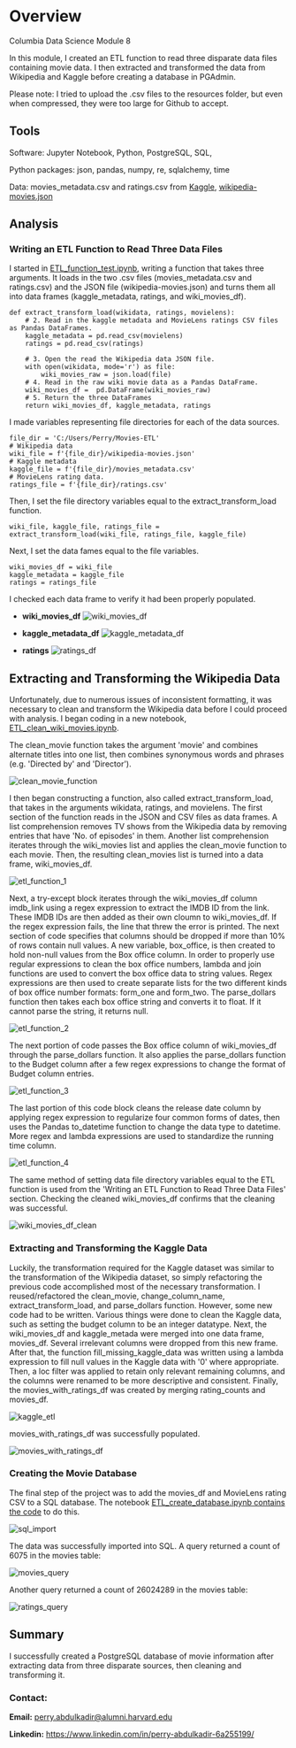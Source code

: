 # Overview
Columbia Data Science Module 8

In this module, I created an ETL function to read three disparate data files containing movie data. I then extracted and transformed the data from Wikipedia and Kaggle before creating a database in PGAdmin. 

Please note: I tried to upload the .csv files to the resources folder, but even when compressed, they were too large for Github to accept. 

## Tools

Software: Jupyter Notebook, Python, PostgreSQL, SQL, 

Python packages: json, pandas, numpy, re, sqlalchemy, time

Data: movies_metadata.csv and ratings.csv from [Kaggle](https://www.kaggle.com/rounakbanik/the-movies-dataset?select=ratings.csv), [wikipedia-movies.json](https://github.com/perryabdulkadir/Movies-ETL/blob/main/Resources/wikipedia-movies.json)


## Analysis

### Writing an ETL Function to Read Three Data Files

I started in [ETL_function_test.ipynb](https://github.com/perryabdulkadir/Movies-ETL/blob/main/ETL_function_test.ipynb), writing a function that takes three arguments. It loads in the two .csv files (movies_metadata.csv and ratings.csv) and the JSON file (wikipedia-movies.json) and turns them all into data frames (kaggle_metadata, ratings, and wiki_movies_df).

```
def extract_transform_load(wikidata, ratings, movielens):
    # 2. Read in the kaggle metadata and MovieLens ratings CSV files as Pandas DataFrames.
    kaggle_metadata = pd.read_csv(movielens)
    ratings = pd.read_csv(ratings)

    # 3. Open the read the Wikipedia data JSON file.
    with open(wikidata, mode='r') as file:
        wiki_movies_raw = json.load(file)
    # 4. Read in the raw wiki movie data as a Pandas DataFrame.
    wiki_movies_df =  pd.DataFrame(wiki_movies_raw)
    # 5. Return the three DataFrames
    return wiki_movies_df, kaggle_metadata, ratings
   ```
   
  I made variables representing file directories for each of the data sources. 
  
  ```
  file_dir = 'C:/Users/Perry/Movies-ETL' 
# Wikipedia data
wiki_file = f'{file_dir}/wikipedia-movies.json'
# Kaggle metadata
kaggle_file = f'{file_dir}/movies_metadata.csv'
# MovieLens rating data.
ratings_file = f'{file_dir}/ratings.csv'
```

Then, I set the file directory variables equal to the extract_transform_load function. 

```
wiki_file, kaggle_file, ratings_file = extract_transform_load(wiki_file, ratings_file, kaggle_file)
```
Next, I set the data fames equal to the file variables. 

```
wiki_movies_df = wiki_file
kaggle_metadata = kaggle_file
ratings = ratings_file
```
I checked each data frame to verify it had been properly populated. 

* **wiki_movies_df**
![wiki_movies_df](Resources/wiki_movies_df.PNG)

* **kaggle_metadata_df**
![kaggle_metadata_df](Resources/election_results_printout.PNG)

* **ratings**
![ratings_df](Resources/ratings_df.PNG)

## Extracting and Transforming the Wikipedia Data
Unfortunately, due to numerous issues of inconsistent formatting, it was necessary to clean and transform the Wikipedia data before I could proceed with analysis. I began coding in a new notebook, [ETL_clean_wiki_movies.ipynb](https://github.com/perryabdulkadir/Movies-ETL/blob/main/ETL_clean_wiki_movies.ipynb).

The clean_movie function takes the argument 'movie' and combines alternate titles into one list, then combines synonymous words and phrases (e.g. 'Directed by' and 'Director'). 

![clean_movie_function](Resources/clean_movie_function.PNG)

I then began constructing a function, also called extract_transform_load, that takes in the arguments wikidata, ratings, and movielens. The first section of the function reads in the JSON and CSV files as data frames. A list comprehension removes TV shows from the Wikipedia data by removing entries that have 'No. of episodes' in them. Another list comprehension iterates through the wiki_movies list and applies the clean_movie function to each movie. Then, the resulting clean_movies list is turned into a data frame, wiki_movies_df. 

![etl_function_1](Resources/etl_function_1.PNG)

Next, a try-except block iterates through the wiki_movies_df column imdb_link using a regex expression to extract the IMDB ID from the link. These IMDB IDs are then added as their own cloumn to wiki_movies_df. If the regex expression fails, the line that threw the error is printed. The next section of code specifies that columns should be dropped if more than 10% of rows contain null values. A new variable, box_office, is then created to hold non-null values from the Box office column. In order to properly use regular expressions to clean the box office numbers, lambda and join functions are used to convert the box office data to string values. Regex expressions are then used to create separate lists for the two different kinds of box office number formats: form_one and form_two. The parse_dollars function then takes each box office string and converts it to float. If it cannot parse the string, it returns null.

![etl_function_2](Resources/etl_function_2.PNG)

The next portion of code passes the Box office column of wiki_movies_df through the parse_dollars function. It also applies the parse_dollars function to the Budget column after a few regex expressions to change the format of Budget column entries.

![etl_function_3](Resources/etl_function_3.PNG)

The last portion of this code block cleans the release date column by applying regex expression to regularize four common forms of dates, then uses the Pandas to_datetime function to change the data type to datetime. More regex and lambda expressions are used to standardize the running time column.

![etl_function_4](Resources/etl_function_4.PNG)

The same method of setting data file directory variables equal to the ETL function is used from the 'Writing an ETL Function to Read Three Data Files' section. Checking the cleaned wiki_movies_df confirms that the cleaning was successful. 


![wiki_movies_df_clean](Resources/wiki_movies_df_clean.PNG)

### Extracting and Transforming the Kaggle Data

Luckily, the transformation required for the Kaggle dataset was similar to the transformation of the Wikipedia dataset, so simply refactoring the previous code accomplished most of the necessary transformation. I reused/refactored the clean_movie, change_column_name, extract_transform_load, and parse_dollars function. However, some new code had to be written. Various things were done to clean the Kaggle data, such as setting the budget column to be an integer datatype. Next, the wiki_movies_df and kaggle_metada were merged into one data frame, movies_df. Several irrelevant columns were dropped from this new frame. After that, the function fill_missing_kaggle_data was written using a lambda expression to fill null values in the Kaggle data with '0' where appropriate. Then, a loc filter was applied to retain only relevant remaining columns, and the columns were renamed to be more descriptive and consistent. Finally, the movies_with_ratings_df was created by merging rating_counts and movies_df.

![kaggle_etl](Resources/kaggle_etl.PNG)

movies_with_ratings_df was successfully populated. 

![movies_with_ratings_df](Resources/movies_with_ratings_df.PNG)

### Creating the Movie Database

The final step of the project was to add the movies_df and MovieLens rating CSV to a SQL database. The notebook [ETL_create_database.ipynb contains the code](https://github.com/perryabdulkadir/Movies-ETL/blob/main/ETL_create_database.ipynb) to do this. 

![sql_import](Resources/sql_import.PNG)

The data was successfully imported into SQL. A query returned a count of 6075 in the movies table:

![movies_query](Resources/movies_query.PNG)

Another query returned a count of 26024289 in the movies table:

![ratings_query](Resources/ratings_query.PNG)

## Summary
I successfully created a PostgreSQL database of movie information after extracting data from three disparate sources, then cleaning and transforming it.



### **Contact:**

**Email:** perry.abdulkadir@alumni.harvard.edu

**Linkedin:** https://www.linkedin.com/in/perry-abdulkadir-6a255199/

